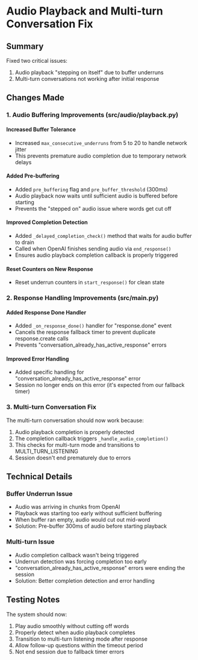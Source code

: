# Audio Playback and Multi-turn Conversation Fix

## Summary

Fixed two critical issues:
1. Audio playback "stepping on itself" due to buffer underruns
2. Multi-turn conversations not working after initial response

## Changes Made

### 1. Audio Buffering Improvements (src/audio/playback.py)

#### Increased Buffer Tolerance
- Increased `max_consecutive_underruns` from 5 to 20 to handle network jitter
- This prevents premature audio completion due to temporary network delays

#### Added Pre-buffering
- Added `pre_buffering` flag and `pre_buffer_threshold` (300ms)
- Audio playback now waits until sufficient audio is buffered before starting
- Prevents the "stepped on" audio issue where words get cut off

#### Improved Completion Detection
- Added `_delayed_completion_check()` method that waits for audio buffer to drain
- Called when OpenAI finishes sending audio via `end_response()`
- Ensures audio playback completion callback is properly triggered

#### Reset Counters on New Response
- Reset underrun counters in `start_response()` for clean state

### 2. Response Handling Improvements (src/main.py)

#### Added Response Done Handler
- Added `_on_response_done()` handler for "response.done" event
- Cancels the response fallback timer to prevent duplicate response.create calls
- Prevents "conversation_already_has_active_response" errors

#### Improved Error Handling
- Added specific handling for "conversation_already_has_active_response" error
- Session no longer ends on this error (it's expected from our fallback timer)

### 3. Multi-turn Conversation Fix

The multi-turn conversation should now work because:
1. Audio playback completion is properly detected
2. The completion callback triggers `_handle_audio_completion()`
3. This checks for multi-turn mode and transitions to MULTI_TURN_LISTENING
4. Session doesn't end prematurely due to errors

## Technical Details

### Buffer Underrun Issue
- Audio was arriving in chunks from OpenAI
- Playback was starting too early without sufficient buffering
- When buffer ran empty, audio would cut out mid-word
- Solution: Pre-buffer 300ms of audio before starting playback

### Multi-turn Issue
- Audio completion callback wasn't being triggered
- Underrun detection was forcing completion too early
- "conversation_already_has_active_response" errors were ending the session
- Solution: Better completion detection and error handling

## Testing Notes

The system should now:
1. Play audio smoothly without cutting off words
2. Properly detect when audio playback completes
3. Transition to multi-turn listening mode after response
4. Allow follow-up questions within the timeout period
5. Not end session due to fallback timer errors